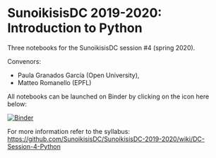 # SunoikisisDC 2019-2020: Introduction to Python

Three notebooks for the SunoikisisDC session \#4 (spring 2020).

Convenors:
- Paula Granados García (Open University),
- Matteo Romanello (EPFL)

All notebooks can be launched on Binder by clicking on the icon here below:

[![Binder](https://mybinder.org/badge_logo.svg)](https://mybinder.org/v2/gh/mromanello/SunoikisisDC_2019-2020_intro-to-Python/master)

For more information refer to the syllabus: https://github.com/SunoikisisDC/SunoikisisDC-2019-2020/wiki/DC-Session-4-Python
